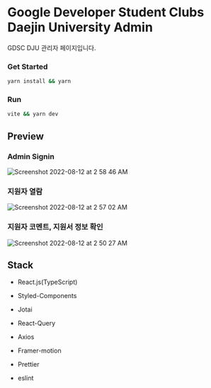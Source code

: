 # Google Developer Student Clubs Daejin University Admin

GDSC DJU 관리자 페이지입니다.

### Get Started
```bash
yarn install && yarn
```

### Run
```bash
vite && yarn dev
```

## Preview

### Admin Signin

![Screenshot 2022-08-12 at 2 58 46 AM](https://user-images.githubusercontent.com/61281239/184206529-92e24647-ef19-4f2d-a5f1-2593bddc3edc.png)


### 지원자 열람

![Screenshot 2022-08-12 at 2 57 02 AM](https://user-images.githubusercontent.com/61281239/184205481-75ede84f-cf4f-48ca-b162-010387c625f0.png)

### 지원자 코멘트, 지원서 정보 확인

![Screenshot 2022-08-12 at 2 50 27 AM](https://user-images.githubusercontent.com/61281239/184205714-8a2e27d1-607a-4154-8875-90fd1154fe51.png)




## Stack

- React.js(TypeScript)

- Styled-Components

- Jotai

- React-Query

- Axios

- Framer-motion

- Prettier

- eslint



